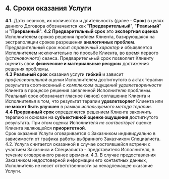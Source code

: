 ## 4. Сроки оказания Услуги
**4.1.** Даты сеансов, их количество и длительность (далее - **Срок**) в целях данного Договора обозначаются как "**Предварительный**", "**Реальный**" и "**Прерванный**".
**4.2** **Предварительный срок** это **экспертная оценка** Исполнителем сроков решения проблем Клиента, базирующаяся на экстраполяции сроков разрешения **аналогичных проблем**. Предварительный срок носит *справочный характер* и объявляется Исполнителем исключительно по просьбе Клиента, во время первого (*установочного*) сеанса. Предварительный срок позволяет Клиенту оценить свои **физические и материальные ресурсы** достижения решения проблемы.  
**4.3** **Реальный срок** оказания услуги **гибкий** и зависит *профессиональной оценки* Исполнителем достигнутого в актах терапии результата соотнесенный с *комплексом ощущений удовлетворенности* Клиента в процессе решения заявленной Исполнителю проблемы. Реальный срок обозначает гласное (явное) соглашение Клиента и Исполнителья в том, что результат терапии **удовлетворяет** Клиента или **не может быть улучшен** в рамках *используемого метода терапии*.  
**4.4** **Прерванный срок** определяется решением Клиента закончить терапию и основан на **субъективной оценке ощущения** достигнутого результата. При этом оценка Исполнителя *не соотвествует* оценке Клиента являющейся **приоритетной**.  
Срок оказания Услуги оговаривается с Заказчиком индивидуально в зависимости от графика работы выбранного Заказчиком Специалиста.
4.2. Услуга считается оказанной в случае состоявшейся встречи с участием Заказчика и Специалиста - представителя Исполнителя, в течение оговоренного ранее времени.
4.3. В случае предоставления Заказчиком недостоверной информации его контактных данных, Исполнитель не несет ответственности за ненадлежащее оказание Услуги.
